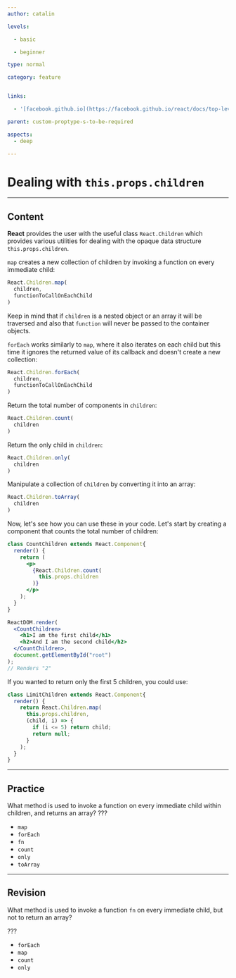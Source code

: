 ```yaml
---
author: catalin

levels:

  - basic

  - beginner

type: normal

category: feature


links:

  - '[facebook.github.io](https://facebook.github.io/react/docs/top-level-api.html#react.children){website}'

parent: custom-proptype-s-to-be-required

aspects:
  - deep

---
```


# Dealing with `this.props.children`

---
## Content

**React** provides the user with the useful class `React.Children` which provides various utilities for dealing with the opaque data structure `this.props.children`.

`map` creates a new collection of children by invoking a function on every immediate child:

```js
React.Children.map(
  children, 
  functionToCallOnEachChild
)
```

Keep in mind that if `children` is a nested object or an array it will be traversed and also that `function` will never be passed to the container objects.

`forEach` works similarly to `map`, where it also iterates on each child but this time it ignores the returned value of its callback and doesn't create a new collection:

```js
React.Children.forEach(
  children, 
  functionToCallOnEachChild
)
```

Return the total number of components in `children`:

```js
React.Children.count(
  children
)
```

Return the only child in `children`:

```js
React.Children.only(
  children
)
```

Manipulate a collection of `children` by converting it into an array:

```js
React.Children.toArray(
  children
)
```

Now, let's see how you can use these in your code. Let's start by creating a component that counts the total number of children:

```jsx
class CountChildren extends React.Component{
  render() {
    return (
      <p>
        {React.Children.count(
          this.props.children
        )}
      </p>
    );
  }
}

ReactDOM.render(
  <CountChildren>
    <h1>I am the first child</h1>
    <h2>And I am the second child</h2>
  </CountChildren>,
  document.getElementById("root")
);
// Renders "2"
```

If you wanted to return only the first 5 children, you could use:

```jsx
class LimitChildren extends React.Component{
  render() {
    return React.Children.map(
      this.props.children,
      (child, i) => {
        if (i <= 5) return child;
        return null;
      }
    );
  }
}
```

---
## Practice

What method is used to invoke a function on every immediate child within children, and returns an array? ???


* `map`
* `forEach`
* `fn`
* `count`
* `only`
* `toArray`

---
## Revision

What method is used to invoke a function `fn` on every immediate child, but not to return an array?

???


* `forEach`
* `map`
* `count`
* `only`


